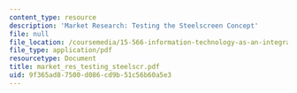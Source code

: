 ```yaml
---
content_type: resource
description: 'Market Research: Testing the Steelscreen Concept'
file: null
file_location: /coursemedia/15-566-information-technology-as-an-integrating-force-in-manufacturing-spring-2003/9f365ad87500d086cd9b51c56b60a5e3_market_res_testing_steelscr.pdf
file_type: application/pdf
resourcetype: Document
title: market_res_testing_steelscr.pdf
uid: 9f365ad8-7500-d086-cd9b-51c56b60a5e3
---
```

